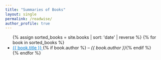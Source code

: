 ```yaml
---
title: "Summaries of Books"
layout: single
permalink: /readwise/
author_profile: true
---
```



<ul>
  {% assign sorted_books = site.books | sort: 'date' | reverse %}
  {% for book in sorted_books %}
    <li>
      <a href="{{ book.url | relative_url }}" style="color: #007acc; text-decoration: underline;">
        {{ book.title }}
      </a>
      {% if book.author %} – <em>{{ book.author }}</em>{% endif %}
    </li>
  {% endfor %}
</ul>